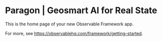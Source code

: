 # Paragon | Geosmart AI for Real State

This is the home page of your new Observable Framework app.

For more, see <https://observablehq.com/framework/getting-started>.
